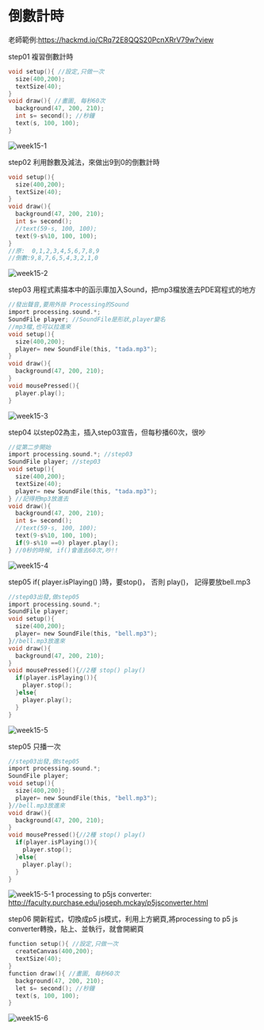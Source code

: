# 倒數計時
老師範例:https://hackmd.io/CRq72E8QQS20PcnXRrV79w?view

step01 複習倒數計時
```C
void setup(){ //設定,只做一次
  size(400,200);
  textSize(40);
}
void draw(){ //畫圖, 每秒60次
  background(47, 200, 210);
  int s= second(); //秒鐘
  text(s, 100, 100);
}
```
![week15-1](https://user-images.githubusercontent.com/79676872/120735483-4490dd00-c51d-11eb-8267-a326cf2dd35b.png)

step02 利用餘數及減法，來做出9到0的倒數計時
```C
void setup(){
  size(400,200);
  textSize(40);
}
void draw(){
  background(47, 200, 210);
  int s= second();
  //text(59-s, 100, 100);
  text(9-s%10, 100, 100);
}
//原:  0,1,2,3,4,5,6,7,8,9
//倒數:9,8,7,6,5,4,3,2,1,0
```
![week15-2](https://user-images.githubusercontent.com/79676872/120735510-507c9f00-c51d-11eb-8b95-d99cc13ebfea.png)

step03 用程式素描本中的函示庫加入Sound，把mp3檔放進去PDE寫程式的地方
```C
//發出聲音,要用外掛 Processing的Sound
import processing.sound.*;
SoundFile player; //SoundFile是形狀,player變名
//mp3檔,也可以拉進來
void setup(){
  size(400,200);
  player= new SoundFile(this, "tada.mp3");
}
void draw(){
  background(47, 200, 210);
}
void mousePressed(){
  player.play();
}
```
![week15-3](https://user-images.githubusercontent.com/79676872/120735584-730eb800-c51d-11eb-855a-e3ab0205de82.png)

step04 以step02為主，插入step03宣告，但每秒播60次，很吵
```C
//從第二步開始
import processing.sound.*; //step03
SoundFile player; //step03
void setup(){
  size(400,200);
  textSize(40);
  player= new SoundFile(this, "tada.mp3");
} //記得把mp3放進去
void draw(){
  background(47, 200, 210);
  int s= second();
  //text(59-s, 100, 100);
  text(9-s%10, 100, 100);
  if(9-s%10 ==0) player.play();
} //0秒的時候, if()會進去60次,吵!!
```
![week15-4](https://user-images.githubusercontent.com/79676872/120737450-aa329880-c520-11eb-8ebf-fde5023171fd.png)

step05 if( player.isPlaying() )時，要stop()， 否則 play()， 記得要放bell.mp3
```C
//step03出發,做step05
import processing.sound.*;
SoundFile player; 
void setup(){
  size(400,200);
  player= new SoundFile(this, "bell.mp3");
}//bell.mp3放進來
void draw(){
  background(47, 200, 210);
}
void mousePressed(){//2種 stop() play()
  if(player.isPlaying()){
    player.stop();
  }else{
    player.play();
  }
}
```
![week15-5](https://user-images.githubusercontent.com/79676872/120738508-896b4280-c522-11eb-8813-8852f0ee3ee9.png)

step05 只播一次
```C
//step03出發,做step05
import processing.sound.*;
SoundFile player; 
void setup(){
  size(400,200);
  player= new SoundFile(this, "bell.mp3");
}//bell.mp3放進來
void draw(){
  background(47, 200, 210);
}
void mousePressed(){//2種 stop() play()
  if(player.isPlaying()){
    player.stop();
  }else{
    player.play();
  }
}
```
![week15-5-1](https://user-images.githubusercontent.com/79676872/120739704-75c0db80-c524-11eb-90f2-23721a68f96e.png)
processing to p5js converter: http://faculty.purchase.edu/joseph.mckay/p5jsconverter.html  

step06 開新程式，切換成p5 js模式，利用上方網頁,將processing to p5 js converter轉換，貼上、並執行，就會開網頁
```C
function setup(){ //設定,只做一次
  createCanvas(400,200);
  textSize(40);
}
function draw(){ //畫圖, 每秒60次
  background(47, 200, 210);
  let s= second(); //秒鐘
  text(s, 100, 100);
}
```
![week15-6](https://user-images.githubusercontent.com/79676872/120742327-406abc80-c529-11eb-91ac-a8d815255787.png)
